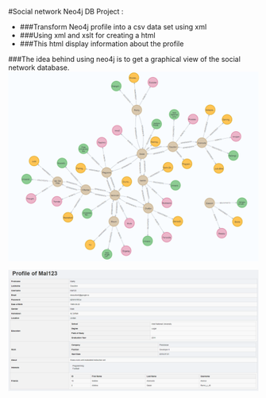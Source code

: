 #Social network Neo4j DB Project :
* ###Transform Neo4j profile into a csv data set using xml 
* ###Using xml and xslt for creating a html
* ###This html display information about the profile





###The idea behind using neo4j is to get a graphical view of the social network database.
![](DB_Noeud_Reseau.png)



![](profile_html_example.png)


